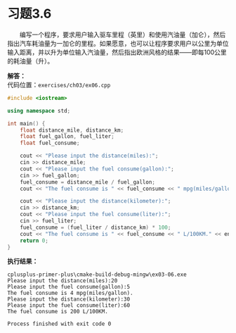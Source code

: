 # 习题3.6

&emsp;&emsp;编写一个程序，要求用户输入驱车里程（英里）和使用汽油量（加仑），然后指出汽车耗油量为一加仑的里程。如果愿意，也可以让程序要求用户以公里为单位输入距离，并以升为单位输入汽油量，然后指出欧洲风格的结果——即每100公里的耗油量（升）。

**解答：**  
代码位置：`exercises/ch03/ex06.cpp`
```c++
#include <iostream>

using namespace std;

int main() {
    float distance_mile, distance_km;
    float fuel_gallon, fuel_liter;
    float fuel_consume;

    cout << "Please input the distance(miles):";
    cin >> distance_mile;
    cout << "Please input the fuel consume(gallon):";
    cin >> fuel_gallon;
    fuel_consume = distance_mile / fuel_gallon;
    cout << "The fuel consume is " << fuel_consume << " mpg(miles/gallon)." << endl;

    cout << "Please input the distance(kilometer):";
    cin >> distance_km;
    cout << "Please input the fuel consume(liter):";
    cin >> fuel_liter;
    fuel_consume = (fuel_liter / distance_km) * 100;
    cout << "The fuel consume is " << fuel_consume << " L/100KM." << endl;
    return 0;
}
```

**执行结果：**
```
cplusplus-primer-plus\cmake-build-debug-mingw\ex03-06.exe
Please input the distance(miles):20
Please input the fuel consume(gallon):5
The fuel consume is 4 mpg(miles/gallon).
Please input the distance(kilometer):30
Please input the fuel consume(liter):60
The fuel consume is 200 L/100KM.

Process finished with exit code 0
```